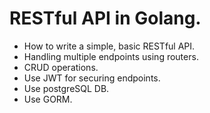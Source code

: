 # RESTful API in Golang.

 - How to write a simple, basic RESTful API.
 - Handling multiple endpoints using routers.
 - CRUD operations.
 - Use JWT for securing endpoints.
 - Use postgreSQL DB.
 - Use GORM.
